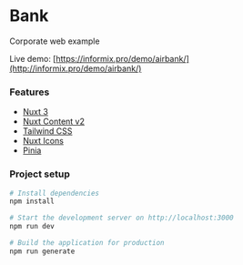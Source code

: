 # Bank

Corporate web example

Live demo: [https://informix.pro/demo/airbank/](http://informix.pro/demo/airbank/)

### Features

- [Nuxt 3](https://v3.nuxtjs.org/)
- [Nuxt Content v2](https://content.nuxtjs.org/)
- [Tailwind CSS](https://tailwindcss.com/)
- [Nuxt Icons](https://github.com/gitFoxCode/nuxt-icons/)
- [Pinia](https://pinia.vuejs.org/)

### Project setup

``` bash
# Install dependencies
npm install

# Start the development server on http://localhost:3000
npm run dev

# Build the application for production
npm run generate
```

